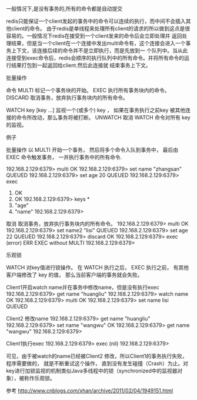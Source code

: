 



一般情况下,是没有事务的,所有的命令都是自动提交



redis只能保证一个client发起的事务中的命令可以连续的执行，而中间不会插入其他client的命令。 由于redis是单线程来处理所有client的请求的所以做到这点是很容易的。一般情况下redis在接受到一个client发来的命令后会立即处理并 返回处理结果，但是当一个client在一个连接中发出multi命令有，这个连接会进入一个事务上下文，该连接后续的命令并不是立即执行，而是先放到一 个队列中。当从此连接受到exec命令后，redis会顺序的执行队列中的所有命令。并将所有命令的运行结果打包到一起返回给client.然后此连接就 结束事务上下文。


批量操作


命令
	MULTI 
标记一个事务块的开始。
	EXEC 
执行所有事务块内的命令。
DISCARD 
取消事务，放弃执行事务块内的所有命令。


WATCH key [key ...] 
监视一个(或多个) key ，
如果在事务执行之前key 被其他连接的命令所改动，那么事务将被打断。
UNWATCH 
取消 WATCH 命令对所有 key 的监视。

	
例子
	
批量操作
以 MULTI 开始一个事务，
然后将多个命令入队到事务中，
最后由 EXEC 命令触发事务， 一并执行事务中的所有命令.

192.168.2.129:6379> multi
OK
192.168.2.129:6379> set name "zhangsan"
QUEUED
192.168.2.129:6379> set age 20
QUEUED
192.168.2.129:6379> exec
1) OK
2) OK
192.168.2.129:6379> keys *
1) "age"
2) "name"
192.168.2.129:6379>

取消
	取消事务，放弃执行事务块内的所有命令。
	192.168.2.129:6379> multi
OK
192.168.2.129:6379> set name2 "lisi"
QUEUED
192.168.2.129:6379> set age 22
QUEUED
192.168.2.129:6379> discard
OK
192.168.2.129:6379> exec
(error) ERR EXEC without MULTI
192.168.2.129:6379>


乐观锁

WATCH 对key值进行锁操作。 
在 WATCH 执行之后， EXEC 执行之前， 有其他客户端修改了 key 的值， 那么当前客户端的事务就会失败。

Client1开启watch name并在事务中修改name，但是没有执行exec
192.168.2.129:6379> get name
"huangliu"
192.168.2.129:6379> watch name
OK
192.168.2.129:6379> multi
OK
192.168.2.129:6379> set name lisi
QUEUED


Client2 修改name
192.168.2.129:6379> get name
"huangliu"
192.168.2.129:6379> set name "wangwu"
OK
192.168.2.129:6379> get name
"wangwu"
192.168.2.129:6379>


Client1执行exec
192.168.2.129:6379> exec
(nil)
192.168.2.129:6379>

可见，由于被watch的name已经被Client2 修改，所以Client1的事务执行失败，程序需要做的， 就是不断重试这个操作， 直到没有发生碰撞（Crash）为止。对key进行加锁监视的机制类似Java多线程中的锁（synchronized中的监视器对象），被称作乐观锁。






参考
http://www.cnblogs.com/xhan/archive/2011/02/04/1949151.html
